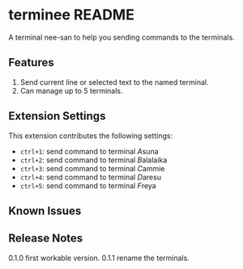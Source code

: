 # terminee README

A terminal nee-san to help you sending commands to the terminals.

## Features

1. Send current line or selected text to the named terminal.
2. Can manage up to 5 terminals.


## Extension Settings

This extension contributes the following settings:

* `ctrl+1`: send command to terminal *A*suna
* `ctrl+2`: send command to terminal *B*alalaika
* `ctrl+3`: send command to terminal *C*ammie
* `ctrl+4`: send command to terminal *D*aresu
* `ctrl+5`: send command to terminal *F*reya

## Known Issues


## Release Notes

0.1.0   first workable version.
0.1.1   rename the terminals.

